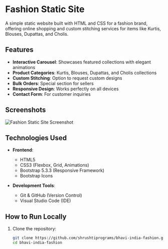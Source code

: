 # Fashion Static Site

A simple static website built with HTML and CSS for a fashion brand, offering online shopping and custom stitching services for items like Kurtis, Blouses, Dupattas, and Cholis.

## Features

- **Interactive Carousel**: Showcases featured collections with elegant animations
- **Product Categories**: Kurtis, Blouses, Dupattas, and Cholis collections
- **Custom Stitching**: Option to request custom designs
- **Bulk Orders**: Special section for sellers
- **Responsive Design**: Works perfectly on all devices
- **Contact Form**: For customer inquiries

## Screenshots
![Fashion Static Site Screenshot](screenshots/website-screenshot.jpeg)

## Technologies Used

- **Frontend**:
  - HTML5
  - CSS3 (Flexbox, Grid, Animations)
  - Bootstrap 5.3.3 (Responsive Framework)
  - Bootstrap Icons

- **Development Tools**:
  - Git & GitHub (Version Control)
  - Visual Studio Code (IDE)

## How to Run Locally

1. Clone the repository:
   ```bash
   git clone https://github.com/shrushtiprograms/bhavi-india-fashion.git
   cd bhavi-india-fashion
